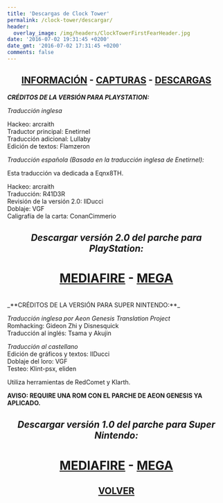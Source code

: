 ```yaml
---
title: 'Descargas de Clock Tower'
permalink: /clock-tower/descargar/
header:
  overlay_image: /img/headers/ClockTowerFirstFearHeader.jpg
date: '2016-07-02 19:31:45 +0200'
date_gmt: '2016-07-02 17:31:45 +0200'
comments: false
---
```

<h2 style="text-align: center;"><strong><a href="/clock-tower/informacion/">INFORMACIÓN</a> - <a href="/clock-tower/capturas/">CAPTURAS</a> - <a href="/clock-tower/descargar/">DESCARGAS</a></strong></h2>

_**CRÉDITOS DE LA VERSIÓN PARA PLAYSTATION:**_

_Traducción inglesa_

Hackeo: arcraith  
Traductor principal: Enetirnel  
Traducción adicional: Lullaby  
Edición de textos: Flamzeron

_Traducción española (Basada en la traducción inglesa de Enetirnel):_

Esta traducción va dedicada a Eqnx8TH.

Hackeo: arcraith  
Traducción: R41D3R  
Revisión de la versión 2.0: IlDucci  
Doblaje: VGF  
Caligrafía de la carta: ConanCimmerio

<h2 style="text-align: center;"><em><strong>Descargar versión 2.0 del parche para PlayStation:</strong></em></h2>
<h1 style="text-align: center;"><a href="http://www.mediafire.com/download/a5oyc59071gad2e/CTTFF-ES-20.7z">MEDIAFIRE</a> - <a href="https://mega.nz/#!8YNwHDzS!Gup-x87OVLNn4Vonx0fZ18CWQCBMVii8_ALnWUynrHg">MEGA</a></h1>
<br>
_**CRÉDITOS DE LA VERSIÓN PARA SUPER NINTENDO:**_

_Traducción inglesa por Aeon Genesis Translation Project_  
Romhacking: Gideon Zhi y Disnesquick  
Traducción al inglés: Tsama y Akujin

_Traducción al castellano_  
Edición de gráficos y textos: IlDucci  
Doblaje del loro: VGF  
Testeo: Klint-psx, eliden

Utiliza herramientas de RedComet y Klarth.

**AVISO: REQUIRE UNA ROM CON EL PARCHE DE AEON GENESIS YA APLICADO.**

<h2 style="text-align: center;"><em><strong>Descargar versión 1.0 del parche para Super Nintendo:</strong></em></h2>
<h1 style="text-align: center;"><a href="http://www.mediafire.com/file/fxmptpg8fxggzmm/CTSNES-ESP-10BETA.7z">MEDIAFIRE</a> - <a href="https://mega.nz/#!BIU2SDKR!K2qFXRzQn-aNHN8RRSMDdiSJbfEhLDqdy1zQ4yLifqg">MEGA</a></h1>

<h2 style="text-align: center;"><strong><a href="/clock-tower-psx-20/">VOLVER</a></strong></h2>
<br>
<br>
<br>


